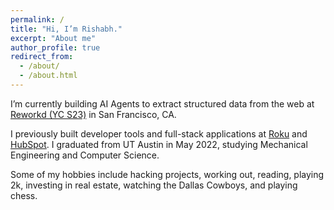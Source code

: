 ```yaml
---
permalink: /
title: "Hi, I’m Rishabh."
excerpt: "About me"
author_profile: true
redirect_from:
  - /about/
  - /about.html
---
```


I’m currently building AI Agents to extract structured data from the web at [Reworkd (YC S23)](https://reworkd.ai/) in San Francisco, CA.

I previously built developer tools and full-stack applications at [Roku](https://www.roku.com/) and [HubSpot](https://www.hubspot.com/). I graduated from UT Austin in May 2022, studying Mechanical Engineering and Computer Science.

Some of my hobbies include hacking projects, working out, reading, playing 2k, investing in real estate, watching the Dallas Cowboys, and playing chess.
